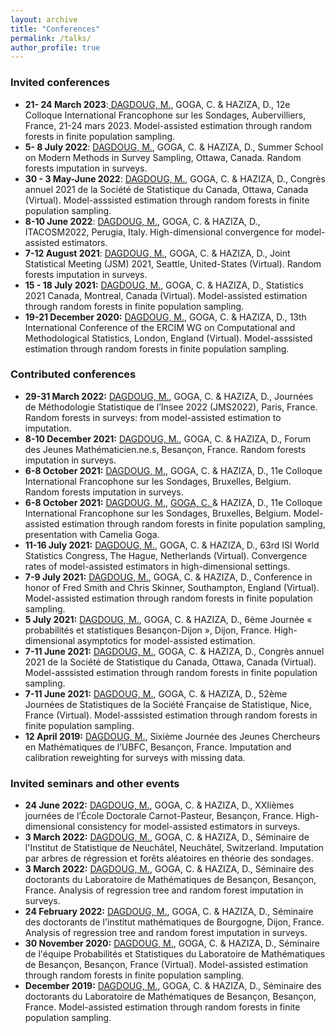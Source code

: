 ```yaml
---
layout: archive
title: "Conferences"
permalink: /talks/
author_profile: true
---
```


### Invited conferences
- **21- 24 March 2023**:<ins> DAGDOUG, M.</ins>, GOGA, C. & HAZIZA, D., 12e Colloque International Francophone sur les Sondages, Aubervilliers, France, 21-24 mars 2023. Model-assisted estimation through random forests in finite population sampling.  
- **5- 8 July 2022**: <ins> DAGDOUG, M.</ins>, GOGA, C. & HAZIZA, D., Summer School on Modern Methods in Survey Sampling, Ottawa, Canada. Random forests imputation in surveys.
- **30 - 3 May-June 2022**: <ins> DAGDOUG, M.</ins>, GOGA, C. & HAZIZA, D., Congrès annuel 2021 de la Société de Statistique du Canada, Ottawa, Canada (Virtual). Model-asssisted estimation through random forests in finite population sampling. 
- **8-10 June 2022**: <ins> DAGDOUG, M.</ins>, GOGA, C. & HAZIZA, D., ITACOSM2022, Perugia, Italy. High-dimensional convergence for model-assisted estimators. 
- **7-12 August 2021**: <ins> DAGDOUG, M.</ins>, GOGA, C. & HAZIZA, D., Joint Statistical Meeting (JSM) 2021, Seattle, United-States (Virtual). Random forests imputation in surveys. 
- **15 - 18 July 2021:** <ins> DAGDOUG, M.</ins>, GOGA, C. & HAZIZA, D., Statistics 2021 Canada, Montreal, Canada (Virtual). Model-assisted estimation through random forests in finite population sampling. 
- **19-21 December 2020:** <ins> DAGDOUG, M.</ins>, GOGA, C. & HAZIZA, D., 13th International Conference of the ERCIM WG on Computational and Methodological Statistics, London, England (Virtual). Model-asssisted estimation through random forests in finite population sampling. 


### Contributed conferences 

- **29-31 March 2022:** <ins> DAGDOUG, M.</ins>, GOGA, C. & HAZIZA, D., Journées de Méthodologie Statistique de l’Insee 2022 (JMS2022), Paris, France. Random forests in surveys: from model-assisted estimation to imputation.
- **8-10 December 2021:** <ins> DAGDOUG, M.</ins>, GOGA, C. & HAZIZA, D., Forum des Jeunes Mathématicien.ne.s, Besançon, France. Random forests imputation in surveys. 
- **6-8 October 2021:** <ins> DAGDOUG, M.</ins>, GOGA, C. & HAZIZA, D., 11e Colloque International Francophone sur les Sondages, Bruxelles, Belgium. Random forests imputation in surveys. 
- **6-8 October 2021:** <ins> DAGDOUG, M.</ins>, <ins> GOGA, C. </ins>& HAZIZA, D., 11e Colloque International Francophone sur les Sondages, Bruxelles, Belgium. Model-assisted estimation through random forests in finite population sampling, presentation with Camelia Goga. 
- **11-16 July 2021:** <ins> DAGDOUG, M.</ins>, GOGA, C. & HAZIZA, D., 63rd ISI World Statistics Congress, The Hague, Netherlands (Virtual). Convergence rates of model-assisted estimators in high-dimensional settings. 
- **7-9 July 2021:** <ins> DAGDOUG, M.</ins>, GOGA, C. & HAZIZA, D., Conference in honor of Fred Smith and Chris Skinner, Southampton, England (Virtual). Model-assisted estimation through random forests in finite population sampling. 
- **5 July 2021:** <ins> DAGDOUG, M.</ins>, GOGA, C. & HAZIZA, D., 6ème Journée « probabilités et statistiques Besançon-Dijon », Dijon, France. High-dimensional asymptotics for model-assisted estimation. 
- **7-11 June 2021:** <ins> DAGDOUG, M.</ins>, GOGA, C. & HAZIZA, D., Congrès annuel 2021 de la Société de Statistique du Canada, Ottawa, Canada (Virtual). Model-asssisted estimation through random forests in finite population sampling. 
- **7-11 June 2021:** <ins> DAGDOUG, M.</ins>, GOGA, C. & HAZIZA, D., 52ème Journées de Statistiques de la Société Française de Statistique, Nice, France (Virtual). Model-asssisted estimation through random forests in finite population sampling. 
- **12 April 2019:** <ins> DAGDOUG, M.</ins>, Sixième Journée des Jeunes Chercheurs en Mathématiques de l’UBFC, Besançon, France. Imputation and calibration reweighting for surveys with missing data.

### Invited seminars and other events
- **24 June 2022:** <ins> DAGDOUG, M.</ins>, GOGA, C. & HAZIZA, D., XXIièmes journées de l’École Doctorale Carnot-Pasteur, Besançon, France. High-dimensional consistency for model-assisted estimators in surveys.
- **3 March 2022:** <ins> DAGDOUG, M.</ins>, GOGA, C. & HAZIZA, D., Séminaire de l'Institut de Statistique de Neuchâtel, Neuchâtel, Switzerland. Imputation par arbres de régression et forêts aléatoires en théorie des sondages.
- **3 March 2022:** <ins> DAGDOUG, M.</ins>, GOGA, C. & HAZIZA, D., Séminaire des doctorants du Laboratoire de Mathématiques de Besançon, Besançon, France. Analysis of regression tree and random forest imputation in surveys.
- **24 February 2022:** <ins> DAGDOUG, M.</ins>, GOGA, C. & HAZIZA, D., Séminaire des doctorants de l'institut mathématiques de Bourgogne, Dijon, France. Analysis of regression tree and random forest imputation in surveys.
- **30 November 2020:** <ins> DAGDOUG, M.</ins>, GOGA, C. & HAZIZA, D., Séminaire de l'équipe Probabilités et Statistiques du Laboratoire de Mathématiques de Besançon, Besançon, France (Virtual). Model-assisted estimation through random forests in finite population sampling.
- **December 2019:** <ins> DAGDOUG, M.</ins>, GOGA, C. & HAZIZA, D., Séminaire des doctorants du Laboratoire de Mathématiques de Besançon, Besançon, France. Model-assisted estimation through random forests in finite population sampling.
